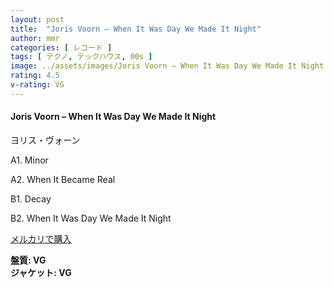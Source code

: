 ```yaml
---
layout: post
title:  "Joris Voorn – When It Was Day We Made It Night"
author: mmr
categories: [ レコード ]
tags: [ テクノ, テックハウス, 00s ]
image: ../assets/images/Joris Voorn – When It Was Day We Made It Night.jpg
rating: 4.5
v-rating: VG
---
```


#### Joris Voorn – When It Was Day We Made It Night

ヨリス・ヴォーン

A1. Minor

A2. When It Became Real

B1. Decay

B2. When It Was Day We Made It Night

[メルカリで購入](https://jp.mercari.com/item/m54807852331?afid=6142608987)

<div class="mt-4 mb-4 d-flex align-items-center">
<strong class="mr-1">盤質: VG</strong>
</div>
<div class="mt-4 mb-4 d-flex align-items-center">
<strong class="mr-1">ジャケット: VG</strong>
</div>
